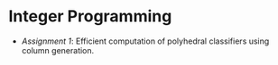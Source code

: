 # Integer Programming

- *Assignment 1*: Efficient computation of polyhedral classifiers using column generation.
